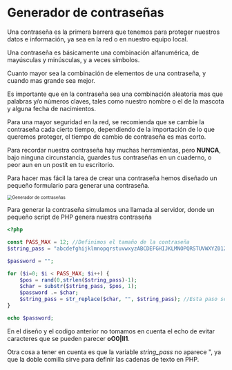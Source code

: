 # Generador de contraseñas

Una contraseña es la primera barrera que tenemos para proteger nuestros datos e información, ya sea en la red o en nuestro equipo local.

Una contraseña es básicamente una combinación alfanumérica, de mayúsculas y minúsculas, y a veces símbolos.

Cuanto mayor sea la combinación de elementos de una contraseña, y cuando mas grande sea mejor.

Es importante que en la contraseña sea una combinación aleatoria mas que palabras y/o números claves, tales como nuestro nombre o el de la mascota y alguna fecha de nacimientos.

Para una mayor seguridad en la red, se recomienda que se cambie la contraseña cada cierto tiempo, dependiendo de la importación de lo que queremos proteger, el tiempo de cambio de contraseña es mas corto.

Para recordar nuestra contraseña hay muchas herramientas, pero **NUNCA**, bajo ninguna circunstancia, guardes tus contraseñas en un cuaderno, o peor aun en un postit en tu escritorio.

Para hacer mas fácil la tarea de crear una contraseña hemos diseñado un pequeño formulario para generar una contraseña.

<img src="C:\Users\ovimax\Downloads\Generador de contraseñas.png" alt="Generador de contraseñas" style="zoom:70%;" />

Para generar la contraseña simulamos una llamada al servidor, donde un pequeño script de PHP genera nuestra contraseña

```php
<?php 

const PASS_MAX = 12; //Definimos el tamaño de la contraseña
$string_pass = "abcdefghijklmnopqrstuvwxyzABCDEFGHIJKLMNOPQRSTUVWXYZ0123456789!;#$%&'()*+,-./:;<=>?@[]^_`{|}~";

$password = "";

for ($i=0; $i < PASS_MAX; $i++) { 
	$pos = rand(0,strlen($string_pass)-1);
	$char = substr($string_pass, $pos, 1);
	$password .= $char;
	$string_pass = str_replace($char, "", $string_pass); //Esta paso se comenta si queremos que se repita los carateres
}

echo $password;
```

En el diseño y el codigo anterior no tomamos en cuenta el echo de evitar caracteres que se pueden parecer **oO0|Il1**.

Otra cosa a tener en cuenta es que la variable _string_pass_ no aparece ", ya que la doble comilla sirve para definir las cadenas de texto en PHP.





